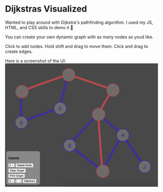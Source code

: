 # Dijkstras Visualized 
Wanted to play around with Dijkstra's pathfinding algorithm. I used my JS, HTML, and CSS skills to demo it 🚀

You can create your own dynamic graph with as many nodes as youd like.

Click to add nodes.
Hold shift and drag to move them.
Click and drag to create edges.

Here is a screenshot of the UI:
<br>
![alt text](demo.png)
